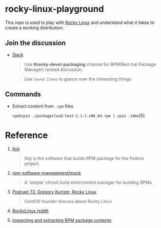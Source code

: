# rocky-linux-playground

This repo is used to play with [Rocky Linux](https://github.com/rocky-linux/rocky) and understand what it takes to create a working distribution.


## Join the discussion

- [Slack](https://app.slack.com/client/T0YKGK200/C01HFJK8LFJ)

    > Use **#rocky-devel-packaging** channel for RPM(Red-hat Package Manager) related discussion.
    
    > Use `Saved Items` to glance over the interesting things

## Commands

- Extract content from `.rpm` files

    `rpm2cpio ./packagecloud-test-1.1-1.x86_64.rpm | cpio -idmv`[5]


# Reference 

1. [Koji](https://fedoraproject.org/wiki/Koji)

    > Koji is the software that builds RPM package for the Fedora project.

2. [rpm-software-management/mock](https://github.com/rpm-software-management/mock)

    > A 'simple' chroot build environment manager for building RPMs.

3. [Podcast 72: Gregory Kurtzer, Rocky Linux](https://www.youtube.com/watch?v=KAmmZ1BvLe0)

    > CentOS founder discuss about Rocky Linux


4. [RockyLinux reddit](https://www.reddit.com/r/RockyLinux/)

5. [Inspecting and extracting RPM package contents](https://blog.packagecloud.io/eng/2015/10/13/inspect-extract-contents-rpm-packages/)
